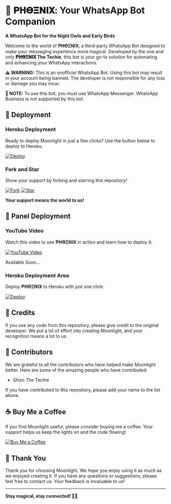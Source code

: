 # 🌙 𝚸𝚮𝚯𝚵𝚴𝚰𝚾: Your WhatsApp Bot Companion

**A WhatsApp Bot for the Night Owls and Early Birds**

Welcome to the world of 𝚸𝚮𝚯𝚵𝚴𝚰𝚾, a third-party WhatsApp Bot designed to make your messaging experience more magical. Developed by the one and only **𝚸𝚮𝚯𝚵𝚴𝚰𝚾 The Techie**, this bot is your go-to solution for automating and enhancing your WhatsApp interactions.

**⚠️ WARNING:** This is an unofficial WhatsApp Bot. Using this bot may result in your account being banned. The developer is not responsible for any loss or damage you may incur.

**📝 NOTE:** To use this bot, you must use WhatsApp Messenger. WhatsApp Business is not supported by this bot.

## 🚀 Deployment

### Heroku Deployment

Ready to deploy Moonlight in just a few clicks? Use the button below to deploy to Heroku:

[![Deploy](https://www.herokucdn.com/deploy/button.svg)](https://heroku.com/deploy?template=https://github.com/shizothetechie/moonlight)

### Fork and Star

Show your support by forking and starring this repository!

[![Fork](https://img.shields.io/github/forks/shizothetechie/moonlight.svg?style=social&label=Fork)](https://github.com/shizothetechie/moonlight/fork)
[![Star](https://img.shields.io/github/stars/shizothetechie/moonlight.svg?style=social&label=Star)](https://github.com/shizothetechie/moonlight/stargazers)

**Your support means the world to us!**

## 🎥 Panel Deployment

### YouTube Video

Watch this video to see 𝚸𝚮𝚯𝚵𝚴𝚰𝚾 in action and learn how to deploy it:

[![YouTube Video](https://img.youtube.com/vi/VIDEO_ID/0.jpg)](https://www.youtube.com/watch?v=VIDEO_ID)

Available Soon...

### Heroku Deployment Area

Deploy 𝚸𝚮𝚯𝚵𝚴𝚰𝚾 to Heroku with just one click:

[![Deploy](https://www.herokucdn.com/deploy/button.svg)](https://heroku.com/deploy?template=https://github.com/shizothetechie/moonlight)

## 💖 Credits

If you use any code from this repository, please give credit to the original developer. We put a lot of effort into creating Moonlight, and your recognition means a lot to us.

## 👥 Contributors

We are grateful to all the contributors who have helped make Moonlight better. Here are some of the amazing people who have contributed:

- Shizo The Techie

If you have contributed to this repository, please add your name to the list above.

## ☕ Buy Me a Coffee

If you find Moonlight useful, please consider buying me a coffee. Your support helps us keep the lights on and the code flowing!

[![Buy Me a Coffee](https://www.buymeacoffee.com/assets/img/custom_images/orange_img.png)](https://www.buymeacoffee.com/shizodevs)

## 🌟 Thank You

Thank you for choosing Moonlight. We hope you enjoy using it as much as we enjoyed creating it. If you have any questions or suggestions, please feel free to contact us. Your feedback is invaluable to us!

---

**Stay magical, stay connected! 🌙✨**

